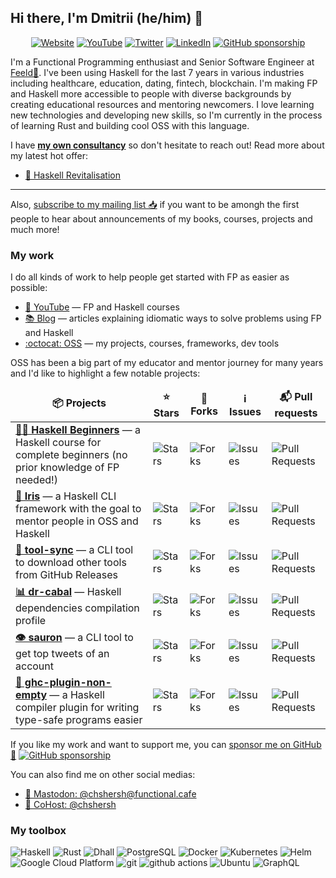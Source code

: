 ## Hi there, I'm Dmitrii (he/him) 👋

<p align="center">
  <a href="https://kodimensional.dev/" target="_blank"><img alt="Website" src="https://img.shields.io/badge/Website-ffc107.svg?&style=for-the-badge&logo=html5&logoColor=black" /></a>
  <a href="https://youtube.com/c/chshersh" target="_blank"><img alt="YouTube" src="https://img.shields.io/badge/YouTube-FF0000.svg?&style=for-the-badge&logo=youtube&logoColor=white" /></a>
  <a href="https://twitter.com/intent/follow?screen_name=chshersh&tw_p=followbutton" target="_blank"><img alt="Twitter" src="https://img.shields.io/badge/twitter-%231DA1F2.svg?&style=for-the-badge&logo=twitter&logoColor=white" /></a>
  <a href="https://www.linkedin.com/in/chshersh/" target="_blank"><img alt="LinkedIn" src="https://img.shields.io/badge/linkedin-%230077B5.svg?&style=for-the-badge&logo=linkedin&logoColor=white" /></a>
  <a href="https://github.com/sponsors/chshersh" target="_blank"><img alt="GitHub sponsorship" src="https://img.shields.io/badge/Sponsor-171515?&style=for-the-badge&logo=github&logoColor=white" /></a>
</p>

I'm a Functional Programming enthusiast and Senior Software Engineer at [Feeld🧡](https://feeld.co/). I've been using Haskell for the last 7 years in various industries including healthcare, education, dating, fintech, blockchain. I'm making FP and Haskell more accessible to people with diverse backgrounds by creating educational resources and mentoring newcomers. I love learning new technologies and developing new skills, so I'm currently in the process of learning Rust and building cool OSS with this language.

I have [**my own consultancy**](https://kodimensional.dev/#consultancy) so don't hesitate to reach out! Read more about my latest hot offer:

* [🌱 Haskell Revitalisation](https://kodimensional.dev/haskell-revitalisation)

<hr>

Also, [subscribe to my mailing list 📥](https://kodimensional.dev/#subscribe) if you want to be amongh the first people to hear about announcements of my books, courses, projects and much more!

### My work

I do all kinds of work to help people get started with FP as easier as possible:

* [🎥 YouTube](https://youtube.com/c/chshersh) — FP and Haskell courses
* [📚 Blog](https://kodimensional.dev/#blog) — articles explaining idiomatic ways to solve problems using FP and Haskell
* [:octocat: OSS](https://github.com/chshersh) — my projects, courses, frameworks, dev tools

OSS has been a big part of my educator and mentor journey for many years and I'd like to highlight a few notable projects:

<table>
  <thead align="center">
    <tr border: none;>
      <td><b>📦 Projects</b></td>
      <td><b>⭐ Stars</b></td>
      <td><b>🔀 Forks</b></td>
      <td><b>ℹ️ Issues</b></td>
      <td><b>📬 Pull requests</b></td>
    </tr>
  </thead>
  <tbody>
    <tr>
      <td><a href="https://github.com/haskell-beginners-2022/course-plan"><b>👩‍🏫 Haskell Beginners</b></a> — a Haskell course for complete beginners (no prior knowledge of FP needed!)</td>
      <td><img alt="Stars" src="https://img.shields.io/github/stars/haskell-beginners-2022/course-plan?style=flat-square&labelColor=343b41"/></td>
      <td><img alt="Forks" src="https://img.shields.io/github/forks/haskell-beginners-2022/exercises?style=flat-square&labelColor=343b41"/></td>
      <td><img alt="Issues" src="https://img.shields.io/github/issues/haskell-beginners-2022/course-plan?style=flat-square&labelColor=343b41"/></td>
      <td><img alt="Pull Requests" src="https://img.shields.io/github/issues-pr/haskell-beginners-2022/course-plan?style=flat-square&labelColor=343b41"/></td>
    </tr>
    <tr>
      <td><a href="https://github.com/chshersh/iris"><b>🌈 Iris</b></a> — a Haskell CLI framework with the goal to mentor people in OSS and Haskell</td>
      <td><img alt="Stars" src="https://img.shields.io/github/stars/chshersh/iris?style=flat-square&labelColor=343b41"/></td>
      <td><img alt="Forks" src="https://img.shields.io/github/forks/chshersh/iris?style=flat-square&labelColor=343b41"/></td>
      <td><img alt="Issues" src="https://img.shields.io/github/issues/chshersh/iris?style=flat-square&labelColor=343b41"/></td>
      <td><img alt="Pull Requests" src="https://img.shields.io/github/issues-pr/chshersh/iris?style=flat-square&labelColor=343b41"/></td>
    </tr>
    <tr>
      <td><a href="https://github.com/chshersh/tool-sync"><b>🧰 tool-sync</b></a> — a CLI tool to download other tools from GitHub Releases</td>
      <td><img alt="Stars" src="https://img.shields.io/github/stars/chshersh/tool-sync?style=flat-square&labelColor=343b41"/></td>
      <td><img alt="Forks" src="https://img.shields.io/github/forks/chshersh/tool-sync?style=flat-square&labelColor=343b41"/></td>
      <td><img alt="Issues" src="https://img.shields.io/github/issues/chshersh/tool-sync?style=flat-square&labelColor=343b41"/></td>
      <td><img alt="Pull Requests" src="https://img.shields.io/github/issues-pr/chshersh/tool-sync?style=flat-square&labelColor=343b41"/></td>
    </tr>
    <tr>
      <td><a href="https://github.com/chshersh/dr-cabal"><b>📊 dr-cabal</b></a> — Haskell dependencies compilation profile</td>
      <td><img alt="Stars" src="https://img.shields.io/github/stars/chshersh/dr-cabal?style=flat-square&labelColor=343b41"/></td>
      <td><img alt="Forks" src="https://img.shields.io/github/forks/chshersh/dr-cabal?style=flat-square&labelColor=343b41"/></td>
      <td><img alt="Issues" src="https://img.shields.io/github/issues/chshersh/dr-cabal?style=flat-square&labelColor=343b41"/></td>
      <td><img alt="Pull Requests" src="https://img.shields.io/github/issues-pr/chshersh/dr-cabal?style=flat-square&labelColor=343b41"/></td>
    </tr>
    <tr>
      <td><a href="https://github.com/chshersh/sauron"><b>👁 sauron</b></a> — a CLI tool to get top tweets of an account</td>
      <td><img alt="Stars" src="https://img.shields.io/github/stars/chshersh/sauron?style=flat-square&labelColor=343b41"/></td>
      <td><img alt="Forks" src="https://img.shields.io/github/forks/chshersh/sauron?style=flat-square&labelColor=343b41"/></td>
      <td><img alt="Issues" src="https://img.shields.io/github/issues/chshersh/sauron?style=flat-square&labelColor=343b41"/></td>
      <td><img alt="Pull Requests" src="https://img.shields.io/github/issues-pr/chshersh/sauron?style=flat-square&labelColor=343b41"/></td>
    </tr>
    <tr>
      <td><a href="https://github.com/chshersh/ghc-plugin-non-empty"><b>🧪 ghc-plugin-non-empty</b></a> — a Haskell compiler plugin for writing type-safe programs easier</td>
      <td><img alt="Stars" src="https://img.shields.io/github/stars/chshersh/ghc-plugin-non-empty?style=flat-square&labelColor=343b41"/></td>
      <td><img alt="Forks" src="https://img.shields.io/github/forks/chshersh/ghc-plugin-non-empty?style=flat-square&labelColor=343b41"/></td>
      <td><img alt="Issues" src="https://img.shields.io/github/issues/chshersh/ghc-plugin-non-empty?style=flat-square&labelColor=343b41"/></td>
      <td><img alt="Pull Requests" src="https://img.shields.io/github/issues-pr/chshersh/ghc-plugin-non-empty?style=flat-square&labelColor=343b41"/></td>
    </tr>
  </tbody>
</table>

If you like my work and want to support me, you can [sponsor me on GitHub 💖](https://github.com/sponsors/chshersh) <a href="https://github.com/sponsors/chshersh" target="_blank"><img alt="GitHub sponsorship" src="https://img.shields.io/github/sponsors/chshersh" /></a>

You can also find me on other social medias:

* [🐘 Mastodon: @chshersh@functional.cafe](https://functional.cafe/web/@chshersh)
* [🐝 CoHost: @chshersh](https://cohost.org/chshersh)

### My toolbox

<p>
  <img alt="Haskell" src="https://img.shields.io/badge/-Haskell-5e5086?style=flat-square&logo=haskell&logoColor=white" />
  <img alt="Rust" src="https://img.shields.io/badge/-Rust-ce412B?style=flat-square&logo=rust&logoColor=white" />
  <img alt="Dhall" src="https://custom-icon-badges.demolab.com/badge/-Dhall-dfafff?style=flat-square&logo=dhall&logoColor=white" />
  <img alt="PostgreSQL" src="https://img.shields.io/badge/-PostgreSQL-0064a5?style=flat-square&logo=postgresql&logoColor=white" />
  <img alt="Docker" src="https://img.shields.io/badge/-Docker-46a2f1?style=flat-square&logo=docker&logoColor=white" />
  <img alt="Kubernetes" src="https://img.shields.io/badge/-K8S-326ce5?style=flat-square&logo=kubernetes&logoColor=white" />
  <img alt="Helm" src="https://img.shields.io/badge/-Helm-091C84?style=flat-square&logo=helm&logoColor=white" />
  <img alt="Google Cloud Platform" src="https://img.shields.io/badge/-Google_Cloud_Platform-1a73e8?style=flat-square&logo=google-cloud&logoColor=white" />
  <img alt="git" src="https://img.shields.io/badge/-Git-F05032?style=flat-square&logo=git&logoColor=white" />
  <img alt="github actions" src="https://img.shields.io/badge/-Github_Actions-2088FF?style=flat-square&logo=github-actions&logoColor=white" />
  <img alt="Ubuntu" src="https://img.shields.io/badge/-Ubuntu-E95420?style=flat-square&logo=ubuntu&logoColor=white" />
  <img alt="GraphQL" src="https://img.shields.io/badge/-GraphQL-E10098?style=flat-square&logo=graphql&logoColor=white" />
</p>
